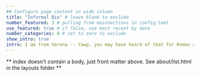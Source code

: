 ```yaml
---
## Configure page content in wide column
title: "Informal Bio" # leave blank to exclude
number_featured: 3 # pulling from mainSections in config.toml
use_featured: true # if false, use most recent by date
number_categories: 0 # set to zero to exclude
show_intro: true
intro: I am from Verona -- Yawp, you may have heard of that for Romeo and Juliet. I am passionate about creative writing, and when I was young, I kept a blog for over ten years. I am passionate about theatre; I have been an amateur actor, a director assistant, a co-organizer of festivals, and an excited spectator. I like to spend my free time cooking, reading (especially graphic novels), playing board games, or learning something new (at the moment is digital painting).
---
```


** index doesn't contain a body, just front matter above.
See about/list.html in the layouts folder **